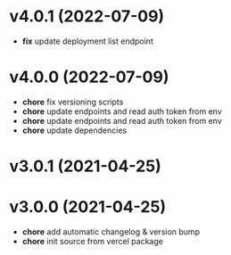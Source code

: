 # v4.0.1 (2022-07-09)

* **fix** update deployment list endpoint

# v4.0.0 (2022-07-09)

* **chore** fix versioning scripts
* **chore** update endpoints and read auth token from env
* **chore** update endpoints and read auth token from env
* **chore** update dependencies

# v3.0.1 (2021-04-25)

# v3.0.0 (2021-04-25)

* **chore** add automatic changelog & version bump
* **chore** init source from vercel package
